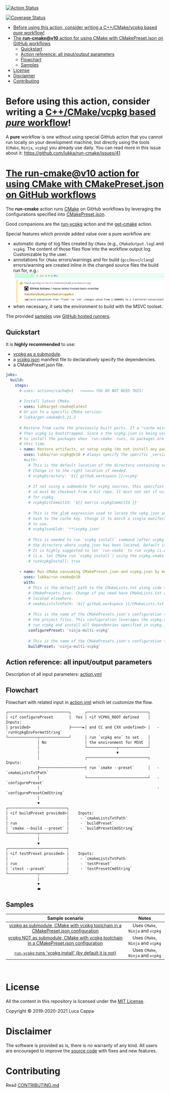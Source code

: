 [![Action Status](https://github.com/lukka/run-cmake/workflows/build-test/badge.svg)](https://github.com/lukka/run-cmake/actions)

[![Coverage Status](https://coveralls.io/repos/github/lukka/run-cmake/badge.svg?branch=main)](https://coveralls.io/github/lukka/run-cmake?branch=main)

- [Before using this action, consider writing a C++/CMake/vcpkg based _pure_ workflow!](#before-using-this-action-consider-writing-a-ccmakevcpkg-based-pure-workflow)
- [The **run-cmake@v10** action for using CMake with CMakePreset.json on GitHub workflows](#the-run-cmakev10-action-for-using-cmake-with-cmakepresetjson-on-github-workflows)
  - [Quickstart](#quickstart)
  - [Action reference: all input/output parameters](#action-reference-all-inputoutput-parameters)
  - [Flowchart](#flowchart)
  - [Samples](#samples)
- [License](#license)
- [Disclaimer](#disclaimer)
- [Contributing](#contributing)

# Before using this action, consider writing a [C++/CMake/vcpkg based _pure_ workflow](https://github.com/lukka/CppBuildTasks-Validation/blob/master/.github/workflows/hosted-pure-workflow.yml)!

A __pure__ workflow is one without using special GitHub action that you cannot run locally on your development machine, but directly using the tools (`CMake`, `Ninja`, `vcpkg`) you already use daily.
You can read more in this issue about it: https://github.com/lukka/run-cmake/issues/41

# [The **run-cmake@v10** action for using CMake with CMakePreset.json on GitHub workflows](https://github.com/marketplace/actions/run-cmake)

The **run-cmake** action runs [CMake](https://cmake.org) on GitHub workflows by leveraging the configurations specified into [CMakePreset.json](https://cmake.org/cmake/help/latest/manual/cmake-presets.7.html).

Good companions are the [run-vcpkg](https://github.com/marketplace/actions/run-vcpkg) action and the [get-cmake](https://github.com/marketplace/actions/get-cmake) action.

Special features which provide added value over a pure workflow are:
  - automatic dump of log files created by `CMake` (e.g., `CMakeOutput.log`) and `vcpkg`. The content of those files flow into the workflow output log. Customizable by the user.
  - annotations for `CMake` errors/warnings and for build (`gcc`/`msvc`/`clang`) errors/warning are created inline in the changed source files the build run for, e.g.: ![Annotation](./docs/imgs/annotation.png)
  - when necessary, it sets the environment to build with the MSVC toolset.

The provided [samples](#samples) use [GitHub hosted runners](https://help.github.com/en/actions/automating-your-workflow-with-github-actions/virtual-environments-for-github-hosted-runners).

## Quickstart

It is __highly recommended__ to use:
- [vcpkg as a submodule](#vcpkgsubmodule).
- a [vcpkg.json](#vcpkgjson) manifest file to declaratively specify the dependencies.
- a CMakePreset.json file.

```yaml
jobs:
  build:
    steps:
      #-uses: actions/cache@v1   <===== YOU DO NOT NEED THIS!

      # Install latest CMake.
      - uses: lukka/get-cmake@latest
      # Or pin to a specific CMake version:
      # lukka/get-cmake@v3.21.2

      # Restore from cache the previously built ports. If a "cache miss" occurs,
      # then vcpkg is bootstrapped. Since a the vcpkg.json is being used later on
      # to install the packages when `run-cmake` runs, no packages are installed at
      # this time.
      - name: Restore artifacts, or setup vcpkg (do not install any package)
        uses: lukka/run-vcpkg@v10 # Always specify the specific _version_ of the action you need, `v10` in this case.
        #with:
          # This is the default location of the directory containing vcpkg sources.
          # Change it to the right location if needed.
          # vcpkgDirectory: '${{ github.workspace }}/vcpkg'

          # If not using a submodule for vcpkg sources, this specifies which commit
          # id must be checkout from a Git repo. It must not set if using a submodule
          # for vcpkg.
          # vcpkgGitCommitId: '${{ matrix.vcpkgCommitId }}'

          # This is the glob expression used to locate the vpkg.json and add its
          # hash to the cache key. Change it to match a single manifest file you want
          # to use.
          # vcpkgJsonGlob: '**/vcpkg.json'

          # This is needed to run `vcpkg install` command (after vcpkg is built) in
          # the directory where vcpkg.json has been located. Default is false,
          # It is highly suggested to let `run-cmake` to run vcpkg (i.e. `false`)
          # (i.e. let CMake run `vcpkg install`) using the vcpkg.cmake toolchain.
          # runVcpkgInstall: true

      - name: Run CMake consuming CMakePreset.json and vcpkg.json by mean of vcpkg.
        uses: lukka/run-cmake@v10
        with:
          # This is the default path to the CMakeLists.txt along side the
          # CMakePresets.json. Change if you need have CMakeLists.txt and CMakePresets.json
          # located elsewhere.
          # cmakeListsTxtPath: '${{ github.workspace }}/CMakeLists.txt'

          # This is the name of the CMakePresets.json's configuration to use to generate
          # the project files. This configuration leverages the vcpkg.cmake toolchain file to
          # run vcpkg and install all dependencies specified in vcpkg.json.
          configurePreset: 'ninja-multi-vcpkg'

          # This is the name of the CMakePresets.json's configuration to build the project.
          buildPreset: 'ninja-multi-vcpkg'
```

## Action reference: all input/output parameters

Description of all input parameters:
[action.yml](https://github.com/lukka/run-cmake/blob/main/action.yml)


## Flowchart

Flowchart with related input in [action.yml](https://github.com/lukka/run-cmake/blob/main/action.yml) which let customize the flow.

```
┌───────────────────────────┐      ┌───────────────────────────┐
│ <if configurePreset       │  Yes │ <if VCPKG_ROOT defined    │  Inputs:
│ provided>                 ├─────►│ and CC and CXX undefined> │   - `runVcpkgEnvFormatString`
└─────────────┬─────────────┘      │ run `vcpkg env` to set    │
              │ No                 │ the environment for MSVC  │
              │                    └─────────────┬─────────────┘
              │                                  ▼
              │                    ┌───────────────────────────┐  Inputs:
              ├────────────────────┤ run `cmake --preset`      │   - `cmakeListsTxtPath`
              │                    └───────────────────────────┘   - `configurePreset`
              │                                                    - `configurePresetCmdString`
              │
              ▼
┌──────────────────────────┐
│ <if buildPreset provided>│    Inputs:
│                          │     - `cmakeListsTxtPath`
│ run                      │     - `buildPreset`
│ `cmake --build --preset` │     - `buildPresetCmdString`
└─────────────┬────────────┘
              │
              ▼
┌──────────────────────────┐
│ <if testPreset provided> │    Inputs:
│                          │     - `cmakeListsTxtPath`
│ run                      │     - `testPreset`
│ `ctest --preset`         │     - `testPresetCmdString`
└─────────────┬────────────┘
              │
              ▼
              ⬬
```

## Samples

|Sample scenario|Notes|
|:-:|:-:|
|[vcpkg as submodule, CMake with vcpkg toolchain in a CMakePreset.json configuration](https://github.com/lukka/CppBuildTasks-Validation/blob/v10/.github/workflows/hosted-ninja-vcpkg_submod.yml)| Uses `CMake`, `Ninja` and `vcpkg`|
|[vcpkg NOT as submodule, CMake with vcpkg toolchain in a CMakePreset.json configuration](https://github.com/lukka/CppBuildTasks-Validation/blob/v10/.github/workflows/hosted-ninja-vcpkg_submod.yml)|Uses `CMake`, `Ninja` and `vcpkg`|
|[`run-vcpkg` runs 'vcpkg install' (by default it is not)](https://github.com/lukka/CppBuildTasks-Validation/blob/v10/.github/workflows/hosted-ninja-vcpkg-install.yml)|Uses `CMake`, `Ninja` and `vcpkg`|

<br>

# License

All the content in this repository is licensed under the [MIT License](LICENSE.txt).

Copyright © 2019-2020-2021 Luca Cappa

# Disclaimer

The software is provided as is, there is no warranty of any kind. All users are encouraged to improve the [source code](https://github.com/lukka/run-cmake) with fixes and new features.

# Contributing

Read [CONTRIBUTING.md](CONTRIBUTING.md)

